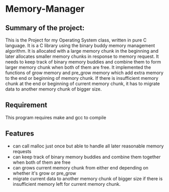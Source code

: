 # **Memory-Manager**

## **Summary of the project:**

This is the Project for my Operating System class, written in pure C language.
It is a C library using the binary buddy memory management algorithm.
It is allocated with a large memory chunk in the beginning and later allocates 
smaller memory chunks in response to memory request. It needs to keep track of 
binary memory buddies and combine them to form larger memory chunk when both of
them are free.
It implemented the functions of grow memory and pre_grow memory which add extra
memory to the end or beginning of memory chunk. If there is insufficient memory
chunk at the end or beginning of current memory chunk, it has to migrate data to
another memory chunk of bigger size.

## **Requirement**

This program requires make and gcc to compile

## **Features**
* can call malloc just once but able to handle all later reasonable memory requests
* can keep track of binary memory buddies and combine them together when both of them are free
* can grows current memory chunk from either end depending on whether it's grow or pre_grow
* migrate current data to another memory chunk of bigger size if there is insufficient memory left for current memory chunk.